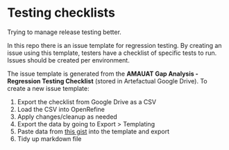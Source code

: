 # Testing checklists
Trying to manage release testing better.

In this repo there is an issue template for regression testing. By creating an issue using this template, testers have a checklist of specific tests to run. Issues should be created per environment.

The issue template is generated from the **AMAUAT Gap Analysis - Regression Testing Checklist** (stored in Artefactual Google Drive). To create a new issue template:

1. Export the checklist from Google Drive as a CSV
2. Load the CSV into OpenRefine
3. Apply changes/cleanup as needed
4. Export the data by going to Export > Templating
5. Paste data from [this gist](https://gist.github.com/sallain/5a7c54d256ab17eb04a202332594798e) into the template and export
6. Tidy up markdown file
